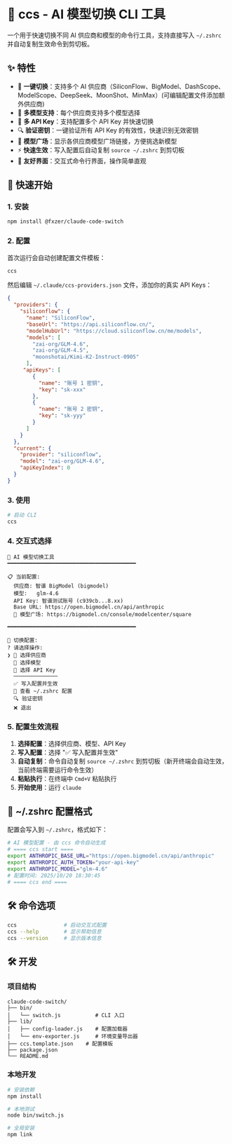 # 🚀 ccs - AI 模型切换 CLI 工具

一个用于快速切换不同 AI 供应商和模型的命令行工具，支持直接写入 `~/.zshrc` 并自动复制生效命令到剪切板。

## ✨ 特性

- 🎯 **一键切换**：支持多个 AI 供应商（SiliconFlow、BigModel、DashScope、ModelScope、DeepSeek、MoonShot、MinMax）(可编辑配置文件添加额外供应商)
- 🤖 **多模型支持**：每个供应商支持多个模型选择
- 🔑 **多 API Key**：支持配置多个 API Key 并快速切换
- 🔍 **验证密钥**：一键验证所有 API Key 的有效性，快速识别无效密钥
- 🏪 **模型广场**：显示各供应商模型广场链接，方便挑选新模型
- ⚡️ **快速生效**：写入配置后自动复制 `source ~/.zshrc` 到剪切板
- 🎨 **友好界面**：交互式命令行界面，操作简单直观

## 🚀 快速开始

### 1. 安装

```bash
npm install @fxzer/claude-code-switch
```

### 2. 配置

首次运行会自动创建配置文件模板：

```bash
ccs
```

然后编辑 `~/.claude/ccs-providers.json` 文件，添加你的真实 API Keys：

```json
{
  "providers": {
    "siliconflow": {
      "name": "SiliconFlow",
      "baseUrl": "https://api.siliconflow.cn/",
      "modelHubUrl": "https://cloud.siliconflow.cn/me/models",
      "models": [
        "zai-org/GLM-4.6",
        "zai-org/GLM-4.5",
        "moonshotai/Kimi-K2-Instruct-0905"
      ],
     "apiKeys": [
        {
          "name": "账号 1 密钥",
          "key": "sk-xxx"
        },
        {
          "name": "账号 2 密钥",
          "key": "sk-yyy"
        }
      ]
    }
  },
  "current": {
    "provider": "siliconflow",
    "model": "zai-org/GLM-4.6",
    "apiKeyIndex": 0
  }
}
```

### 3. 使用

```bash
# 启动 CLI
ccs
```

### 4. 交互式选择
```
🤖 AI 模型切换工具
━━━━━━━━━━━━━━━━━━━━━━━━━━━━━━━━━━━━━━━━━

📋 当前配置:
  供应商: 智谱 BigModel (bigmodel)
  模型:   glm-4.6
  API Key: 智谱测试账号 (c939cb...8.xx)
  Base URL: https://open.bigmodel.cn/api/anthropic
  🏪 模型广场: https://bigmodel.cn/console/modelcenter/square

━━━━━━━━━━━━━━━━━━━━━━━━━━━━━━━━━━━━━━━━━

🔄 切换配置:
? 请选择操作:
❯ 🏢 选择供应商
  🤖 选择模型
  🔑 选择 API Key
  ──────────────
  ✅ 写入配置并生效
  📖 查看 ~/.zshrc 配置
  🔍 验证密钥
  ❌ 退出
```

### 5. 配置生效流程
1. **选择配置**：选择供应商、模型、API Key
2. **写入配置**：选择 "✅ 写入配置并生效"
3. **自动复制**：命令自动复制 `source ~/.zshrc` 到剪切板（新开终端会自动生效，当前终端需要运行命令生效）
4. **粘贴执行**：在终端中 `Cmd+V` 粘贴执行
5. **开始使用**：运行 `claude`

## 🔧 ~/.zshrc 配置格式

配置会写入到 `~/.zshrc`，格式如下：

```bash
# AI 模型配置 - 由 ccs 命令自动生成
# ==== ccs start ====
export ANTHROPIC_BASE_URL="https://open.bigmodel.cn/api/anthropic"
export ANTHROPIC_AUTH_TOKEN="your-api-key"
export ANTHROPIC_MODEL="glm-4.6"
# 配置时间: 2025/10/20 18:30:45
# ==== ccs end ====
```


## 🛠️ 命令选项

```bash
ccs               # 启动交互式配置
ccs --help        # 显示帮助信息
ccs --version     # 显示版本信息
```

## 🛠️ 开发

### 项目结构

```
claude-code-switch/
├── bin/
│   └── switch.js           # CLI 入口
├── lib/
│   ├── config-loader.js    # 配置加载器
│   └── env-exporter.js     # 环境变量导出器
├── ccs.template.json    # 配置模板
├── package.json
└── README.md
```

### 本地开发

```bash
# 安装依赖
npm install

# 本地测试
node bin/switch.js

# 全局安装
npm link
```


